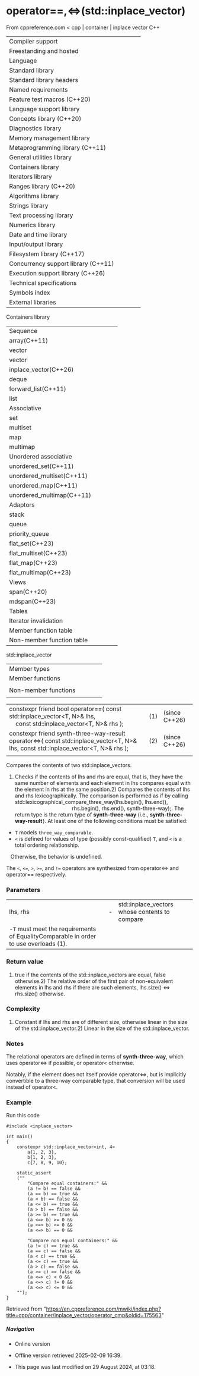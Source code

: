 # operator==,<=>(std::inplace_vector)

From cppreference.com
< cpp‎ | container‎ | inplace vector
C++

|  |  |  |  |  |
| --- | --- | --- | --- | --- |
| Compiler support | | | | |
| Freestanding and hosted | | | | |
| Language | | | | |
| Standard library | | | | |
| Standard library headers | | | | |
| Named requirements | | | | |
| Feature test macros (C++20) | | | | |
| Language support library | | | | |
| Concepts library (C++20) | | | | |
| Diagnostics library | | | | |
| Memory management library | | | | |
| Metaprogramming library (C++11) | | | | |
| General utilities library | | | | |
| Containers library | | | | |
| Iterators library | | | | |
| Ranges library (C++20) | | | | |
| Algorithms library | | | | |
| Strings library | | | | |
| Text processing library | | | | |
| Numerics library | | | | |
| Date and time library | | | | |
| Input/output library | | | | |
| Filesystem library (C++17) | | | | |
| Concurrency support library (C++11) | | | | |
| Execution support library (C++26) | | | | |
| Technical specifications | | | | |
| Symbols index | | | | |
| External libraries | | | | |

Containers library

|  |  |  |  |  |
| --- | --- | --- | --- | --- |
| Sequence | | | | |
| array(C++11) | | | | |
| vector | | | | |
| vector<bool> | | | | |
| inplace_vector(C++26) | | | | |
| deque | | | | |
| forward_list(C++11) | | | | |
| list | | | | |
| Associative | | | | |
| set | | | | |
| multiset | | | | |
| map | | | | |
| multimap | | | | |
| Unordered associative | | | | |
| unordered_set(C++11) | | | | |
| unordered_multiset(C++11) | | | | |
| unordered_map(C++11) | | | | |
| unordered_multimap(C++11) | | | | |
| Adaptors | | | | |
| stack | | | | |
| queue | | | | |
| priority_queue | | | | |
| flat_set(C++23) | | | | |
| flat_multiset(C++23) | | | | |
| flat_map(C++23) | | | | |
| flat_multimap(C++23) | | | | |
| Views | | | | |
| span(C++20) | | | | |
| mdspan(C++23) | | | | |
| Tables | | | | |
| Iterator invalidation | | | | |
| Member function table | | | | |
| Non-member function table | | | | |

std::inplace_vector

|  |  |  |  |  |
| --- | --- | --- | --- | --- |
| Member types | | | | |
| Member functions | | | | |
| |  |  |  |  |  | | --- | --- | --- | --- | --- | | inplace_vector::inplace_vector | | | | | | inplace_vector::~inplace_vector | | | | | | inplace_vector::operator= | | | | | | inplace_vector::assign | | | | | | inplace_vector::assign_range | | | | | | Size and capacity | | | | | | inplace_vector::empty | | | | | | inplace_vector::size | | | | | | inplace_vector::max_size | | | | | | inplace_vector::capacity | | | | | | inplace_vector::resize | | | | | | inplace_vector::reserve | | | | | | inplace_vector::shrink_to_fit | | | | | | Iterators | | | | | | inplace_vector::begininplace_vector::cbegin | | | | | | inplace_vector::endinplace_vector::cend | | | | | | inplace_vector::rbegininplace_vector::crbegin | | | | | | inplace_vector::rendinplace_vector::crend | | | | | | |  |  |  |  |  | | --- | --- | --- | --- | --- | | Element access | | | | | | inplace_vector::at | | | | | | [inplace_vector::operator[]](operator_at.html "cpp/container/inplace vector/operator at") | | | | | | inplace_vector::front | | | | | | inplace_vector::back | | | | | | inplace_vector::data | | | | | | Modifiers | | | | | | inplace_vector::clear | | | | | | inplace_vector::erase | | | | | | inplace_vector::swap | | | | | | inplace_vector::insert | | | | | | inplace_vector::insert_range | | | | | | inplace_vector::emplace | | | | | | inplace_vector::emplace_back | | | | | | inplace_vector::try_emplace_back | | | | | | inplace_vector::unchecked_emplace_back | | | | | | inplace_vector::push_back | | | | | | inplace_vector::try_push_back | | | | | | inplace_vector::unchecked_push_back | | | | | | inplace_vector::pop_back | | | | | | inplace_vector::append_range | | | | | | inplace_vector::try_append_range | | | | | |
| Non-member functions | | | | |
| |  |  |  |  |  | | --- | --- | --- | --- | --- | | erase(std::inplace_vector)erase_if(std::inplace_vector) | | | | | | swap(std::inplace_vector) | | | | | | |  |  |  |  |  | | --- | --- | --- | --- | --- | | ****operator==operator<=>**** | | | | | |  | | | | | |

|  |  |  |
| --- | --- | --- |
| constexpr friend bool operator==( const std::inplace_vector<T, N>& lhs,                                    const std::inplace_vector<T, N>& rhs ); | (1) | (since C++26) |
| constexpr friend synth-three-way-result<T>      operator<=>( const std::inplace_vector<T, N>& lhs, const std::inplace_vector<T, N>& rhs ); | (2) | (since C++26) |
|  |  |  |

Compares the contents of two std::inplace_vectors.

1) Checks if the contents of lhs and rhs are equal, that is, they have the same number of elements and each element in lhs compares equal with the element in rhs at the same position.2) Compares the contents of lhs and rhs lexicographically. The comparison is performed as if by calling  
std::lexicographical_compare_three_way(lhs.begin(), lhs.end(),  
                                       rhs.begin(), rhs.end(), synth-three-way);. The return type is the return type of **synth-three-way** (i.e., **synth-three-way-result** ﻿<T>). At least one of the following conditions must be satisfied:

- `T` models `three_way_comparable`.
- `<` is defined for values of type (possibly const-qualified) `T`, and `<` is a total ordering relationship.

   Otherwise, the behavior is undefined.

The `<`, `<=`, `>`, `>=`, and `!=` operators are synthesized from operator<=> and operator== respectively.

### Parameters

|  |  |  |
| --- | --- | --- |
| lhs, rhs | - | std::inplace_vectors whose contents to compare |
| -`T` must meet the requirements of EqualityComparable in order to use overloads (1). | | |

### Return value

1) true if the contents of the std::inplace_vectors are equal, false otherwise.2) The relative order of the first pair of non-equivalent elements in lhs and rhs if there are such elements, lhs.size() <=> rhs.size() otherwise.

### Complexity

1) Constant if lhs and rhs are of different size, otherwise linear in the size of the std::inplace_vector.2) Linear in the size of the std::inplace_vector.

### Notes

The relational operators are defined in terms of **synth-three-way**, which uses operator<=> if possible, or operator< otherwise.

Notably, if the element does not itself provide operator<=>, but is implicitly convertible to a three-way comparable type, that conversion will be used instead of operator<.

### Example

Run this code

```
#include <inplace_vector>
 
int main()
{
    constexpr std::inplace_vector<int, 4>
        a{1, 2, 3},
        b{1, 2, 3},
        c{7, 8, 9, 10};
 
    static_assert
    (""
        "Compare equal containers:" &&
        (a != b) == false &&
        (a == b) == true &&
        (a < b) == false &&
        (a <= b) == true &&
        (a > b) == false &&
        (a >= b) == true &&
        (a <=> b) >= 0 &&
        (a <=> b) <= 0 &&
        (a <=> b) == 0 &&
 
        "Compare non equal containers:" &&
        (a != c) == true &&
        (a == c) == false &&
        (a < c) == true &&
        (a <= c) == true &&
        (a > c) == false &&
        (a >= c) == false &&
        (a <=> c) < 0 &&
        (a <=> c) != 0 &&
        (a <=> c) <= 0 &&
    "");
}

```

Retrieved from "<https://en.cppreference.com/mwiki/index.php?title=cpp/container/inplace_vector/operator_cmp&oldid=175563>"

##### Navigation

- Online version
- Offline version retrieved 2025-02-09 16:39.

- This page was last modified on 29 August 2024, at 03:18.
